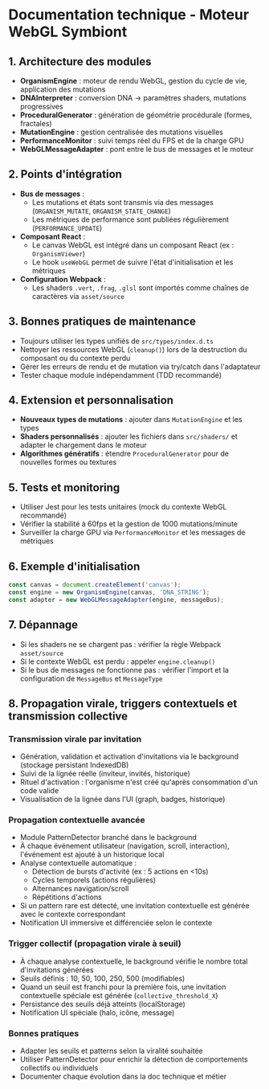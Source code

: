 # Documentation technique - Moteur WebGL Symbiont

## 1. Architecture des modules

- **OrganismEngine** : moteur de rendu WebGL, gestion du cycle de vie, application des mutations
- **DNAInterpreter** : conversion DNA → paramètres shaders, mutations progressives
- **ProceduralGenerator** : génération de géométrie procédurale (formes, fractales)
- **MutationEngine** : gestion centralisée des mutations visuelles
- **PerformanceMonitor** : suivi temps réel du FPS et de la charge GPU
- **WebGLMessageAdapter** : pont entre le bus de messages et le moteur

## 2. Points d'intégration

- **Bus de messages** :
  - Les mutations et états sont transmis via des messages (`ORGANISM_MUTATE`, `ORGANISM_STATE_CHANGE`)
  - Les métriques de performance sont publiées régulièrement (`PERFORMANCE_UPDATE`)
- **Composant React** :
  - Le canvas WebGL est intégré dans un composant React (ex : `OrganismViewer`)
  - Le hook `useWebGL` permet de suivre l'état d'initialisation et les métriques
- **Configuration Webpack** :
  - Les shaders `.vert`, `.frag`, `.glsl` sont importés comme chaînes de caractères via `asset/source`

## 3. Bonnes pratiques de maintenance

- Toujours utiliser les types unifiés de `src/types/index.d.ts`
- Nettoyer les ressources WebGL (`cleanup()`) lors de la destruction du composant ou du contexte perdu
- Gérer les erreurs de rendu et de mutation via try/catch dans l'adaptateur
- Tester chaque module indépendamment (TDD recommandé)

## 4. Extension et personnalisation

- **Nouveaux types de mutations** : ajouter dans `MutationEngine` et les types
- **Shaders personnalisés** : ajouter les fichiers dans `src/shaders/` et adapter le chargement dans le moteur
- **Algorithmes génératifs** : étendre `ProceduralGenerator` pour de nouvelles formes ou textures

## 5. Tests et monitoring

- Utiliser Jest pour les tests unitaires (mock du contexte WebGL recommandé)
- Vérifier la stabilité à 60fps et la gestion de 1000 mutations/minute
- Surveiller la charge GPU via `PerformanceMonitor` et les messages de métriques

## 6. Exemple d'initialisation

```typescript
const canvas = document.createElement('canvas');
const engine = new OrganismEngine(canvas, 'DNA_STRING');
const adapter = new WebGLMessageAdapter(engine, messageBus);
```

## 7. Dépannage

- Si les shaders ne se chargent pas : vérifier la règle Webpack `asset/source`
- Si le contexte WebGL est perdu : appeler `engine.cleanup()`
- Si le bus de messages ne fonctionne pas : vérifier l'import et la configuration de `MessageBus` et `MessageType`

## 8. Propagation virale, triggers contextuels et transmission collective

### Transmission virale par invitation
- Génération, validation et activation d'invitations via le background (stockage persistant IndexedDB)
- Suivi de la lignée réelle (inviteur, invités, historique)
- Rituel d'activation : l'organisme n'est créé qu'après consommation d'un code valide
- Visualisation de la lignée dans l'UI (graph, badges, historique)

### Propagation contextuelle avancée
- Module PatternDetector branché dans le background
- À chaque événement utilisateur (navigation, scroll, interaction), l'événement est ajouté à un historique local
- Analyse contextuelle automatique :
  - Détection de bursts d'activité (ex : 5 actions en <10s)
  - Cycles temporels (actions régulières)
  - Alternances navigation/scroll
  - Répétitions d'actions
- Si un pattern rare est détecté, une invitation contextuelle est générée avec le contexte correspondant
- Notification UI immersive et différenciée selon le contexte

### Trigger collectif (propagation virale à seuil)
- À chaque analyse contextuelle, le background vérifie le nombre total d'invitations générées
- Seuils définis : 10, 50, 100, 250, 500 (modifiables)
- Quand un seuil est franchi pour la première fois, une invitation contextuelle spéciale est générée (`collective_threshold_X`)
- Persistance des seuils déjà atteints (localStorage)
- Notification UI spéciale (halo, icône, message)

### Bonnes pratiques
- Adapter les seuils et patterns selon la viralité souhaitée
- Utiliser PatternDetector pour enrichir la détection de comportements collectifs ou individuels
- Documenter chaque évolution dans la doc technique et métier 